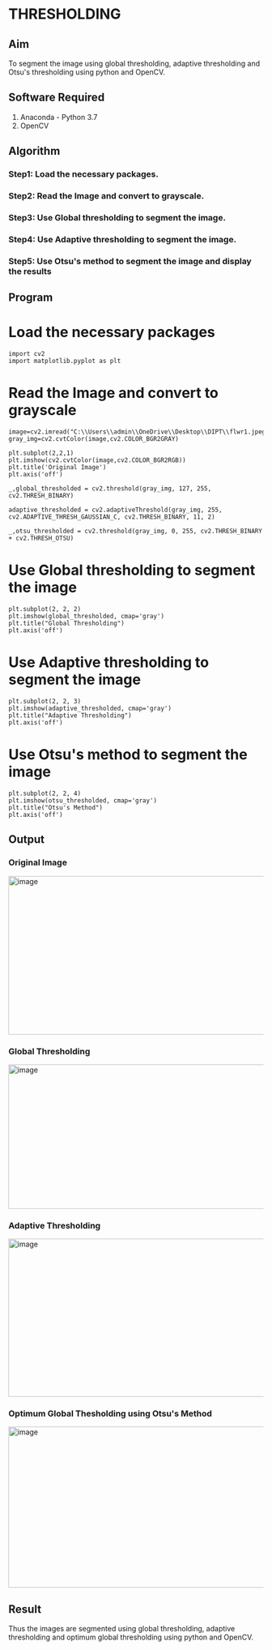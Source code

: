 # THRESHOLDING
## Aim
To segment the image using global thresholding, adaptive thresholding and Otsu's thresholding using python and OpenCV.

## Software Required
1. Anaconda - Python 3.7
2. OpenCV

## Algorithm

### Step1: Load the necessary packages.

### Step2: Read the Image and convert to grayscale.

### Step3: Use Global thresholding to segment the image.

### Step4: Use Adaptive thresholding to segment the image.

### Step5: Use Otsu's method to segment the image and display the results

## Program

# Load the necessary packages

```
import cv2
import matplotlib.pyplot as plt
```

# Read the Image and convert to grayscale

```
image=cv2.imread("C:\\Users\\admin\\OneDrive\\Desktop\\DIPT\\flwr1.jpeg")
gray_img=cv2.cvtColor(image,cv2.COLOR_BGR2GRAY)
```

```
plt.subplot(2,2,1)
plt.imshow(cv2.cvtColor(image,cv2.COLOR_BGR2RGB))
plt.title('Original Image')
plt.axis('off')
```

```
_,global_thresholded = cv2.threshold(gray_img, 127, 255, cv2.THRESH_BINARY)

adaptive_thresholded = cv2.adaptiveThreshold(gray_img, 255, cv2.ADAPTIVE_THRESH_GAUSSIAN_C, cv2.THRESH_BINARY, 11, 2)

_,otsu_thresholded = cv2.threshold(gray_img, 0, 255, cv2.THRESH_BINARY + cv2.THRESH_OTSU)

```


# Use Global thresholding to segment the image

```
plt.subplot(2, 2, 2)
plt.imshow(global_thresholded, cmap='gray')
plt.title("Global Thresholding")
plt.axis('off')

```


# Use Adaptive thresholding to segment the image

```
plt.subplot(2, 2, 3)
plt.imshow(adaptive_thresholded, cmap='gray')
plt.title("Adaptive Thresholding")
plt.axis('off')

```

# Use Otsu's method to segment the image 

```
plt.subplot(2, 2, 4)
plt.imshow(otsu_thresholded, cmap='gray')
plt.title("Otsu's Method")
plt.axis('off')

```
## Output

### Original Image



<img width="743" height="313" alt="image" src="https://github.com/user-attachments/assets/d257390f-3e73-4e32-8e48-3fadbe8e143b" />


### Global Thresholding



<img width="831" height="285" alt="image" src="https://github.com/user-attachments/assets/40c098e4-372a-4d21-b210-b441d653a92b" />



### Adaptive Thresholding


<img width="752" height="312" alt="image" src="https://github.com/user-attachments/assets/89ca0fc4-f6f8-4a8e-b0c7-1c88245ef36e" />


### Optimum Global Thesholding using Otsu's Method


<img width="801" height="318" alt="image" src="https://github.com/user-attachments/assets/546b961e-83d4-4aa4-bcf5-b0fa9590ad59" />



## Result
Thus the images are segmented using global thresholding, adaptive thresholding and optimum global thresholding using python and OpenCV.
